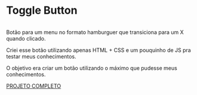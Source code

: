 # Toggle Button

<p align="center">
<img href="./hamburger.png" width="300"/>
<img href="./x.png" width="300"/>
</p>


<p>
Botão para um menu no formato hamburguer que transiciona para um X quando clicado.
</p>

<p>
Criei esse botão utilizando apenas HTML + CSS e um pouquinho de JS pra testar meus conhecimentos.
</p>

<p>
O objetivo era criar um botão utilizando o máximo que pudesse meus conhecimentos.
</p>

[PROJETO COMPLETO](https://wellytonsdj.github.io/toggleButton/)